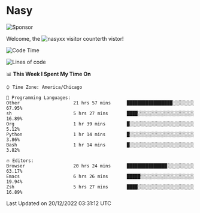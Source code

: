 # Nasy

<!--
<p align="center">
<img height="200" src="https://github-readme-stats.vercel.app/api?username=nasyxx&count_private=true&show_icons=true&theme=dracula&include_all_commits=true"/>
<img height="200" src="https://github-readme-stats.vercel.app/api/top-langs/?username=nasyxx&theme=dracula&hide=html,jupyter+notebook&count_private=true&show_icons=true"/>
</p>

  
----------------
-->

![Sponsor](https://img.shields.io/static/v1.svg?label=Sponsor&message=%E2%9D%A4&logo=GitHub&style=flat&color=pink)
 
Welcome, the ![nasyxx visitor counter](https://count.getloli.com/get/@nasyxx?theme=rule34)th vistor!
 
<!--START_SECTION:waka-->
![Code Time](http://img.shields.io/badge/Code%20Time-2%2C949%20hrs%2049%20mins-blue)

![Lines of code](https://img.shields.io/badge/From%20Hello%20World%20I%27ve%20Written-5%20Million%20lines%20of%20code-blue)

📊 **This Week I Spent My Time On** 

```text
⌚︎ Time Zone: America/Chicago

💬 Programming Languages: 
Other                    21 hrs 57 mins      █████████████████░░░░░░░░   67.95% 
sh                       5 hrs 27 mins       ████░░░░░░░░░░░░░░░░░░░░░   16.89% 
Org                      1 hr 39 mins        █░░░░░░░░░░░░░░░░░░░░░░░░   5.12% 
Python                   1 hr 14 mins        █░░░░░░░░░░░░░░░░░░░░░░░░   3.86% 
Bash                     1 hr 14 mins        █░░░░░░░░░░░░░░░░░░░░░░░░   3.82%

🔥 Editors: 
Browser                  20 hrs 24 mins      ███████████████░░░░░░░░░░   63.17% 
Emacs                    6 hrs 26 mins       █████░░░░░░░░░░░░░░░░░░░░   19.94% 
Zsh                      5 hrs 27 mins       ████░░░░░░░░░░░░░░░░░░░░░   16.89%

```


 Last Updated on 20/12/2022 03:31:12 UTC
<!--END_SECTION:waka-->

<!-- ![visitors](https://visitor-badge.laobi.icu/badge?page_id=nasyxx.nasyxx) -->
